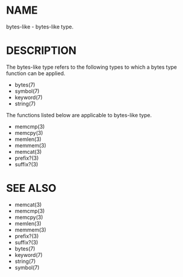 # NAME
bytes-like - bytes-like type.

# DESCRIPTION
The bytes-like type refers to the following types to which a bytes type function can be applied.

- bytes(7)
- symbol(7)
- keyword(7)
- string(7)

The functions listed below are applicable to bytes-like type.

- memcmp(3)
- memcpy(3)
- memlen(3)
- memmem(3)
- memcat(3)
- prefix?(3)
- suffix?(3)

# SEE ALSO
- memcat(3)
- memcmp(3)
- memcpy(3)
- memlen(3)
- memmem(3)
- prefix?(3)
- suffix?(3)
- bytes(7)
- keyword(7)
- string(7)
- symbol(7)
